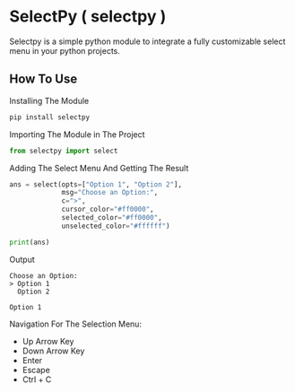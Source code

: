 # SelectPy ( selectpy )
Selectpy is a simple python module to integrate a fully customizable select menu in your python projects.

## How To Use

Installing The Module

```python
pip install selectpy
```

Importing The Module in The Project

```python
from selectpy import select
```

Adding The Select Menu And Getting The Result

```python
ans = select(opts=["Option 1", "Option 2"],
             msg="Choose an Option:",
             c=">",
             cursor_color="#ff0000",
             selected_color="#ff0000",
             unselected_color="#ffffff")

print(ans)
```

Output

```
Choose an Option:
> Option 1
  Option 2

Option 1
```

Navigation For The Selection Menu:
- Up Arrow Key
- Down Arrow Key
- Enter
- Escape
- Ctrl + C
